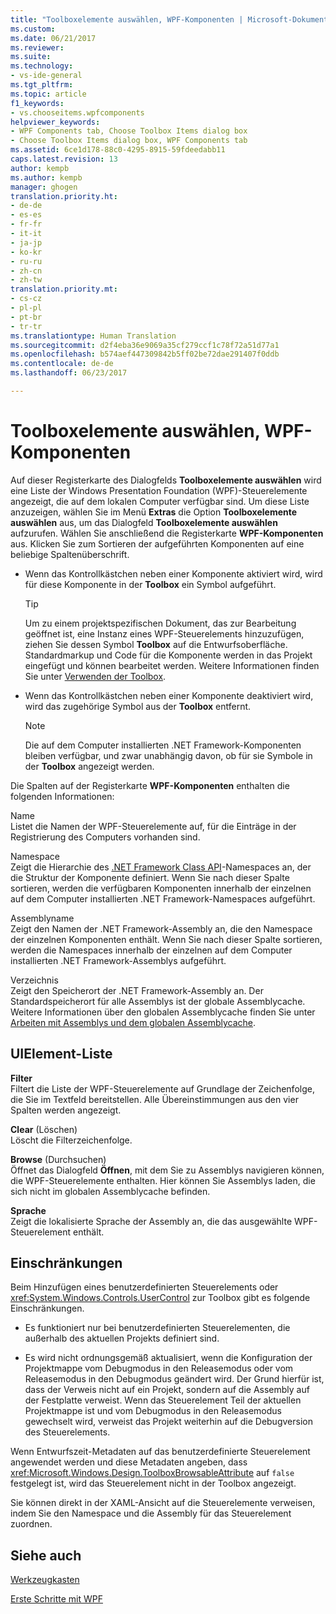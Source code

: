 ```yaml
---
title: "Toolboxelemente auswählen, WPF-Komponenten | Microsoft-Dokumentation"
ms.custom: 
ms.date: 06/21/2017
ms.reviewer: 
ms.suite: 
ms.technology:
- vs-ide-general
ms.tgt_pltfrm: 
ms.topic: article
f1_keywords:
- vs.chooseitems.wpfcomponents
helpviewer_keywords:
- WPF Components tab, Choose Toolbox Items dialog box
- Choose Toolbox Items dialog box, WPF Components tab
ms.assetid: 6ce1d178-88c0-4295-8915-59fdeedabb11
caps.latest.revision: 13
author: kempb
ms.author: kempb
manager: ghogen
translation.priority.ht:
- de-de
- es-es
- fr-fr
- it-it
- ja-jp
- ko-kr
- ru-ru
- zh-cn
- zh-tw
translation.priority.mt:
- cs-cz
- pl-pl
- pt-br
- tr-tr
ms.translationtype: Human Translation
ms.sourcegitcommit: d2f4eba36e9069a35cf279ccf1c78f72a51d77a1
ms.openlocfilehash: b574aef447309842b5ff02be72dae291407f0ddb
ms.contentlocale: de-de
ms.lasthandoff: 06/23/2017

---
```

# <a name="choose-toolbox-items-wpf-components"></a>Toolboxelemente auswählen, WPF-Komponenten
Auf dieser Registerkarte des Dialogfelds **Toolboxelemente auswählen** wird eine Liste der Windows Presentation Foundation (WPF)-Steuerelemente angezeigt, die auf dem lokalen Computer verfügbar sind. Um diese Liste anzuzeigen, wählen Sie im Menü **Extras** die Option **Toolboxelemente auswählen** aus, um das Dialogfeld **Toolboxelemente auswählen** aufzurufen. Wählen Sie anschließend die Registerkarte **WPF-Komponenten** aus. Klicken Sie zum Sortieren der aufgeführten Komponenten auf eine beliebige Spaltenüberschrift.  

-   Wenn das Kontrollkästchen neben einer Komponente aktiviert wird, wird für diese Komponente in der **Toolbox** ein Symbol aufgeführt.  

    > [!TIP]
    >  Um zu einem projektspezifischen Dokument, das zur Bearbeitung geöffnet ist, eine Instanz eines WPF-Steuerelements hinzuzufügen, ziehen Sie dessen Symbol **Toolbox** auf die Entwurfsoberfläche. Standardmarkup und Code für die Komponente werden in das Projekt eingefügt und können bearbeitet werden. Weitere Informationen finden Sie unter [Verwenden der Toolbox](../../ide/using-the-toolbox.md).  

-   Wenn das Kontrollkästchen neben einer Komponente deaktiviert wird, wird das zugehörige Symbol aus der **Toolbox** entfernt.  

    > [!NOTE]
    >  Die auf dem Computer installierten .NET Framework-Komponenten bleiben verfügbar, und zwar unabhängig davon, ob für sie Symbole in der **Toolbox** angezeigt werden.  

 Die Spalten auf der Registerkarte **WPF-Komponenten** enthalten die folgenden Informationen:  

 Name  
 Listet die Namen der WPF-Steuerelemente auf, für die Einträge in der Registrierung des Computers vorhanden sind.  

 Namespace  
 Zeigt die Hierarchie des [.NET Framework Class API](/dotnet/api/?view=netframework-4.7)-Namespaces an, der die Struktur der Komponente definiert. Wenn Sie nach dieser Spalte sortieren, werden die verfügbaren Komponenten innerhalb der einzelnen auf dem Computer installierten .NET Framework-Namespaces aufgeführt.  

 Assemblyname  
 Zeigt den Namen der .NET Framework-Assembly an, die den Namespace der einzelnen Komponenten enthält. Wenn Sie nach dieser Spalte sortieren, werden die Namespaces innerhalb der einzelnen auf dem Computer installierten .NET Framework-Assemblys aufgeführt.  

 Verzeichnis  
 Zeigt den Speicherort der .NET Framework-Assembly an. Der Standardspeicherort für alle Assemblys ist der globale Assemblycache. Weitere Informationen über den globalen Assemblycache finden Sie unter [Arbeiten mit Assemblys und dem globalen Assemblycache](/dotnet/framework/app-domains/working-with-assemblies-and-the-gac).  

## <a name="uielement-list"></a>UIElement-Liste  
 **Filter**  
 Filtert die Liste der WPF-Steuerelemente auf Grundlage der Zeichenfolge, die Sie im Textfeld bereitstellen. Alle Übereinstimmungen aus den vier Spalten werden angezeigt.  

 **Clear** (Löschen)  
 Löscht die Filterzeichenfolge.  

 **Browse** (Durchsuchen)  
 Öffnet das Dialogfeld **Öffnen**, mit dem Sie zu Assemblys navigieren können, die WPF-Steuerelemente enthalten. Hier können Sie Assemblys laden, die sich nicht im globalen Assemblycache befinden.  

 **Sprache**  
 Zeigt die lokalisierte Sprache der Assembly an, die das ausgewählte WPF-Steuerelement enthält.  

## <a name="limitations"></a>Einschränkungen  
 Beim Hinzufügen eines benutzerdefinierten Steuerelements oder <xref:System.Windows.Controls.UserControl> zur Toolbox gibt es folgende Einschränkungen.  

-   Es funktioniert nur bei benutzerdefinierten Steuerelementen, die außerhalb des aktuellen Projekts definiert sind.  

-   Es wird nicht ordnungsgemäß aktualisiert, wenn die Konfiguration der Projektmappe vom Debugmodus in den Releasemodus oder vom Releasemodus in den Debugmodus geändert wird. Der Grund hierfür ist, dass der Verweis nicht auf ein Projekt, sondern auf die Assembly auf der Festplatte verweist. Wenn das Steuerelement Teil der aktuellen Projektmappe ist und vom Debugmodus in den Releasemodus gewechselt wird, verweist das Projekt weiterhin auf die Debugversion des Steuerelements.  

 Wenn Entwurfszeit-Metadaten auf das benutzerdefinierte Steuerelement angewendet werden und diese Metadaten angeben, dass <xref:Microsoft.Windows.Design.ToolboxBrowsableAttribute> auf `false` festgelegt ist, wird das Steuerelement nicht in der Toolbox angezeigt.  

 Sie können direkt in der XAML-Ansicht auf die Steuerelemente verweisen, indem Sie den Namespace und die Assembly für das Steuerelement zuordnen.  

## <a name="see-also"></a>Siehe auch  
 [Werkzeugkasten](../../ide/reference/toolbox.md)

 [Erste Schritte mit WPF](../../designers/getting-started-with-wpf.md)

